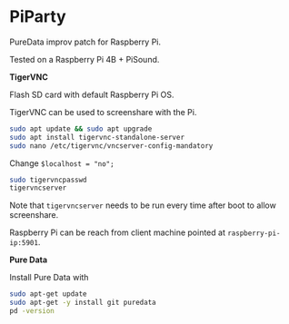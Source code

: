 # PiParty

PureData improv patch for Raspberry Pi.

Tested on a Raspberry Pi 4B + PiSound.

**TigerVNC**

Flash SD card with default Raspberry Pi OS.

TigerVNC can be used to screenshare with the Pi.

```sh
sudo apt update && sudo apt upgrade
sudo apt install tigervnc-standalone-server
sudo nano /etc/tigervnc/vncserver-config-mandatory
```

Change `$localhost = "no";`

```sh
sudo tigervncpasswd
tigervncserver
```

Note that `tigervncserver` needs to be run every time after boot to allow screenshare.

Raspberry Pi can be reach from client machine pointed at `raspberry-pi-ip:5901`.

**Pure Data**

Install Pure Data with

```sh
sudo apt-get update
sudo apt-get -y install git puredata
pd -version
```

